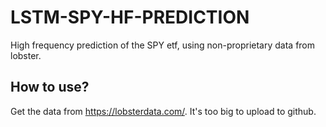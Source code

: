 # LSTM-SPY-HF-PREDICTION
High frequency prediction of the SPY etf, using non-proprietary data from lobster.
## How to use?
Get the data from https://lobsterdata.com/.  It's too big to upload to github.
